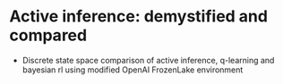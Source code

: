 # Active inference: demystified and compared

- Discrete state space comparison of active inference, q-learning and bayesian rl using modified OpenAI FrozenLake environment
